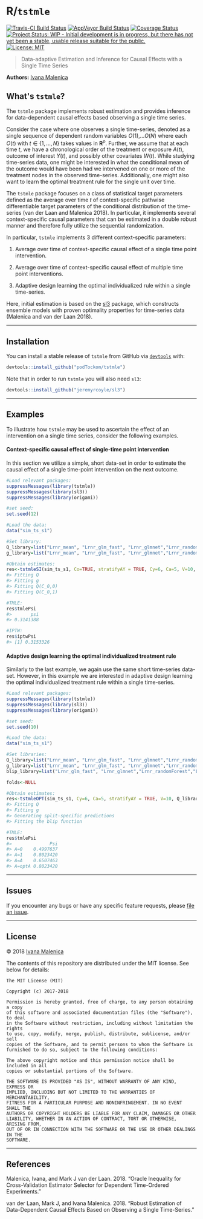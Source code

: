 
<!-- README.md is generated from README.Rmd. Please edit that file -->
R/`tstmle`
==========

[![Travis-CI Build Status](https://travis-ci.org/podTockom/tstmle.svg?branch=master)](https://travis-ci.org/podTockom/tstmle) [![AppVeyor Build Status](https://ci.appveyor.com/api/projects/status/github/podTockom/tstmle?branch=master&svg=true)](https://ci.appveyor.com/project/podTockom/tstmle) [![Coverage Status](https://img.shields.io/codecov/c/github/podTockom/tstmle/master.svg)](https://codecov.io/github/podTockom/tstmle?branch=master) [![Project Status: WIP - Initial development is in progress, but there has not yet been a stable, usable release suitable for the public.](http://www.repostatus.org/badges/latest/wip.svg)](http://www.repostatus.org/#wip) [![License: MIT](https://img.shields.io/badge/License-MIT-yellow.svg)](https://opensource.org/licenses/MIT)

> Data-adaptive Estimation and Inference for Causal Effects with a Single Time Series

**Authors:** [Ivana Malenica](https://github.com/podTockom)

What's `tstmle`?
----------------

The `tstmle` package implements robust estimation and provides inference for data-dependent causal effects based observing a single time series.

Consider the case where one observes a single time-series, denoted as a single sequence of dependent random variables *O*(1),…*O*(*N*) where each *O*(*t*) with *t* ∈ {1, …, *N*} takes values in **R**<sup>*p*</sup>. Further, we assume that at each time *t*, we have a chronological order of the treatment or exposure *A*(*t*), outcome of interest *Y*(*t*), and possibly other covariates *W*(*t*). While studying time-series data, one might be interested in what the conditional mean of the outcome would have been had we intervened on one or more of the treatment nodes in the observed time-series. Additionally, one might also want to learn the optimal treatment rule for the single unit over time.

The `tstmle` package focuses on a class of statistical target parameters defined as the average over time *t* of context-specific pathwise differentiable target parameters of the conditional distribution of the time-series (van der Laan and Malenica 2018). In particular, it implements several context-specific causal parameters that can be estimated in a double robust manner and therefore fully utilize the sequential randomization.

In particular, `tstmle` implements 3 different context-specific parameters:

1.  Average over time of context-specific causal effect of a single time point intervention.

2.  Average over time of context-specific causal effect of multiple time point interventions.

3.  Adaptive design learning the optimal individualized rule within a single time-series.

Here, initial estimation is based on the [sl3](https://github.com/jeremyrcoyle/sl3) package, which constructs ensemble models with proven optimality properties for time-series data (Malenica and van der Laan 2018).

------------------------------------------------------------------------

Installation
------------

You can install a stable release of `tstmle` from GitHub via [`devtools`](https://www.rstudio.com/products/rpackages/devtools/) with:

``` r
devtools::install_github("podTockom/tstmle")
```

Note that in order to run `tstmle` you will also need `sl3`:

``` r
devtools::install_github("jeremyrcoyle/sl3")
```

<!--

In the future, the package will be available from
[CRAN](https://cran.r-project.org/) and can be installed via


```r
install.packages("tstmle")
```

-->

------------------------------------------------------------------------

Examples
--------

To illustrate how `tstmle` may be used to ascertain the effect of an intervention on a single time series, consider the following examples.

#### Context-specific causal effect of single-time point intervention

In this section we utilize a simple, short data-set in order to estimate the causal effect of a single time-point intervention on the next outcome.

``` r
#Load relevant packages:
suppressMessages(library(tstmle))
suppressMessages(library(sl3))
suppressMessages(library(origami))

#set seed:
set.seed(12)

#Load the data:
data("sim_ts_s1")

#Set library:
Q_library=list("Lrnr_mean", "Lrnr_glm_fast", "Lrnr_glmnet","Lrnr_randomForest","Lrnr_xgboost")
g_library=list("Lrnr_mean", "Lrnr_glm_fast", "Lrnr_glmnet","Lrnr_randomForest","Lrnr_xgboost")

#Obtain estimates:
res<-tstmleSI(sim_ts_s1, Co=TRUE, stratifyAY = TRUE, Cy=6, Ca=5, V=10, Q_library, g_library)
#> Fitting Q
#> Fitting g
#> Fitting Q(C_0,0)
#> Fitting Q(C_0,1)

#TMLE:
res$tmlePsi
#>       psi 
#> 0.3141388

#IPTW:
res$iptwPsi
#> [1] 0.3153326
```

#### Adaptive design learning the optimal individualized treatment rule

Similarly to the last example, we again use the same short time-series data-set. However, in this example we are interested in adaptive design learning the optimal individualized treatment rule within a single time-series.

``` r
#Load relevant packages:
suppressMessages(library(tstmle))
suppressMessages(library(sl3))
suppressMessages(library(origami))

#set seed:
set.seed(10)

#Load the data:
data("sim_ts_s1")

#Set libraries:
Q_library=list("Lrnr_mean", "Lrnr_glm_fast", "Lrnr_glmnet","Lrnr_randomForest","Lrnr_xgboost")
g_library=list("Lrnr_mean", "Lrnr_glm_fast", "Lrnr_glmnet","Lrnr_randomForest","Lrnr_xgboost")
blip_library=list("Lrnr_glm_fast", "Lrnr_glmnet","Lrnr_randomForest","Lrnr_xgboost", "Lrnr_nnls")

folds<-NULL

#Obtain estimates:
res<-tstmleOPT(sim_ts_s1, Cy=6, Ca=5, stratifyAY = TRUE, V=10, Q_library, g_library, blip_library)
#> Fitting Q
#> Fitting g
#> Generating split-specific predictions
#> Fitting the blip function

#TMLE:
res$tmlePsi
#>              Psi
#> A=0    0.4997637
#> A=1    0.8023420
#> A=A    0.6507463
#> A=optA 0.8023420
```

------------------------------------------------------------------------

Issues
------

If you encounter any bugs or have any specific feature requests, please [file an issue](https://github.com/podTockom/tstmle/issues).

------------------------------------------------------------------------

License
-------

© 2018 [Ivana Malenica](https://github.com/podTockom)

The contents of this repository are distributed under the MIT license. See below for details:

    The MIT License (MIT)

    Copyright (c) 2017-2018

    Permission is hereby granted, free of charge, to any person obtaining a copy
    of this software and associated documentation files (the "Software"), to deal
    in the Software without restriction, including without limitation the rights
    to use, copy, modify, merge, publish, distribute, sublicense, and/or sell
    copies of the Software, and to permit persons to whom the Software is
    furnished to do so, subject to the following conditions:

    The above copyright notice and this permission notice shall be included in all
    copies or substantial portions of the Software.

    THE SOFTWARE IS PROVIDED "AS IS", WITHOUT WARRANTY OF ANY KIND, EXPRESS OR
    IMPLIED, INCLUDING BUT NOT LIMITED TO THE WARRANTIES OF MERCHANTABILITY,
    FITNESS FOR A PARTICULAR PURPOSE AND NONINFRINGEMENT. IN NO EVENT SHALL THE
    AUTHORS OR COPYRIGHT HOLDERS BE LIABLE FOR ANY CLAIM, DAMAGES OR OTHER
    LIABILITY, WHETHER IN AN ACTION OF CONTRACT, TORT OR OTHERWISE, ARISING FROM,
    OUT OF OR IN CONNECTION WITH THE SOFTWARE OR THE USE OR OTHER DEALINGS IN THE
    SOFTWARE.

------------------------------------------------------------------------

References
----------

Malenica, Ivana, and Mark J van der Laan. 2018. “Oracle Inequality for Cross-Validation Estimator Selector for Dependent Time-Ordered Experiments.”

van der Laan, Mark J, and Ivana Malenica. 2018. “Robust Estimation of Data-Dependent Causal Effects Based on Observing a Single Time-Series.”
